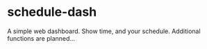 # schedule-dash
A simple web dashboard. Show time, and your schedule. Additional functions are planned...
